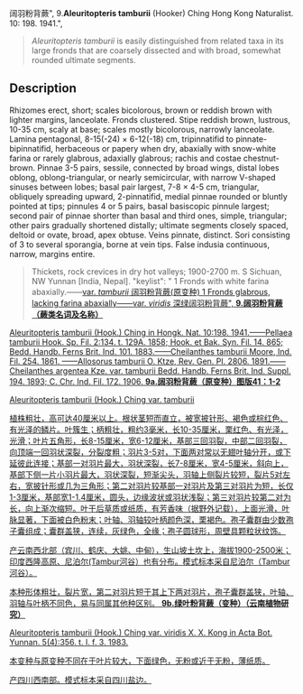 阔羽粉背蕨",
9.**Aleuritopteris tamburii** (Hooker) Ching Hong Kong Naturalist. 10: 198. 1941.",

> *Aleuritopteris tamburii* is easily distinguished from related taxa in its large fronds that are coarsely dissected and with broad, somewhat rounded ultimate segments.

## Description
Rhizomes erect, short; scales bicolorous, brown or reddish brown with lighter margins, lanceolate. Fronds clustered. Stipe reddish brown, lustrous, 10-35 cm, scaly at base; scales mostly bicolorous, narrowly lanceolate. Lamina pentagonal, 8-15(-24) × 6-12(-18) cm, tripinnatifid to pinnate-bipinnatifid, herbaceous or papery when dry, abaxially with snow-white farina or rarely glabrous, adaxially glabrous; rachis and costae chestnut-brown. Pinnae 3-5 pairs, sessile, connected by broad wings, distal lobes oblong, oblong-triangular, or nearly semicircular, with narrow V-shaped sinuses between lobes; basal pair largest, 7-8 × 4-5 cm, triangular, obliquely spreading upward, 2-pinnatifid, medial pinnae rounded or bluntly pointed at tips; pinnules 4 or 5 pairs, basal basiscopic pinnule largest; second pair of pinnae shorter than basal and third ones, simple, triangular; other pairs gradually shortened distally; ultimate segments closely spaced, deltoid or ovate, broad, apex obtuse. Veins pinnate, distinct. Sori consisting of 3 to several sporangia, borne at vein tips. False indusia continuous, narrow, margins entire.

> Thickets, rock crevices in dry hot valleys; 1900-2700 m. S Sichuan, NW Yunnan [India, Nepal].
  "keylist": "
1 Fronds with white farina abaxially.——<a href='/info/Aleuritopteris tamburii var. tamburii?t=foc'>var. *tamburii* 阔羽粉背蕨(原变种)
1 Fronds glabrous, lacking farina abaxially——<a href='/info/Aleuritopteris tamburii var. viridis?t=foc'>var. *viridis* 深绿阔羽粉背蕨",
**9.阔羽粉背蕨（蕨类名词及名称）**

Aleuritopteris tamburii (Hook.) Ching in Hongk. Nat. 10:198. 1941.——Pellaea tamburii Hook. Sp. Fil. 2:134. t. 129A. 1858; Hook. et Bak. Syn. Fil. 14. 865; Bedd. Handb. Ferns Brit. Ind. 101. 1883.——Cheilanthes tamburii Moore, Ind. Fil. 254. 1861. ——Allosorus tamburii O. Ktze, Rev. Gen. Pl. 2806. 1891.——Cheilanthes argentea Kze. var. tamburii Bedd. Handb. Ferns Brit. Ind. Suppl. 194. 1893; C. Chr. Ind. Fil. 172. 1906.
**9a.阔羽粉背蕨（原变种）图版41：1-2**

Aleuritopteris tamburii (Hook.) Ching var. tamburii

植株粗壮，高可达40厘米以上。根状茎短而直立，被宽披针形、褐色或棕红色、有光泽的鳞片。叶簇生；柄粗壮，粗约3毫米，长10-35厘米，栗红色、有光泽，光滑；叶片五角形，长8-15厘米，宽6-12厘米，基部三回羽裂，中部二回羽裂，向顶端一回羽状深裂，分裂度粗；羽片3-5对，下面两对常以无翅叶轴分开，或下延彼此连接；基部一对羽片最大，羽状深裂，长7-8厘米，宽4-5厘米，斜向上，基部下侧一片小羽片最大，羽状深裂，短渐尖头，羽轴上侧裂片较短，裂片5对左右，宽披针形或几为三角形；第二对羽片较基部一对羽片及第三对羽片为短，长仅1-3厘米，基部宽1-1.4厘米，圆头，边缘波状或羽状浅裂；第三对羽片较第二对为长，向上渐次缩短。叶干后草质或纸质，有芳香味（据野外记载），上面光滑，叶脉显著，下面被白色粉末；叶轴、羽轴较叶柄颜色深，栗褐色。孢子囊群由少数孢子囊组成；囊群盖狭，连续，灰绿色，全缘；孢子圆球形，周壁具颗粒状纹饰。

产云南西北部（宾川、鹤庆、大姚、中甸），生山坡土坎上，海拔1900-2500米；印度西隆高原、尼泊尔(Tambur河谷）也有分布。模式标本采自尼泊尔（Tambur河谷）。

本种形体粗壮，裂片宽，第二对羽片短于其上下两对羽片，孢子囊群盖狭，叶轴、羽轴与叶柄不同色，易与同属其他种区别。
**9b.绿叶粉背蕨（变种）（云南植物研究）**

Aleuritopteris tamburii (Hook.) Ching var. viridis X. X. Kong in Acta Bot. Yunnan. 5(4):356. t. l. f. 3. 1983.

本变种与原变种不同在于叶片较大，下面绿色，无粉或近于无粉，薄纸质。

产四川西南部。模式标本采自四川盐边。
